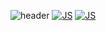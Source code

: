 ![header](https://capsule-render.vercel.app/api?type=waving&color=auto&height=300&section=header&text=재우%20since2020.08.01&fontSize=70)
[![JS](https://img.shields.io/badge/JavaScript-F7DF1E?style=flat-square&logo=JavaScript&logoColor=black)](github.com/Joowon0220/TODO-List)
[![JS](https://img.shields.io/badge/JavaScript-F7DF1E?style=flat-square&logo=Java&logoColor=black)](github.com/Joowon0220/TODO-List)
